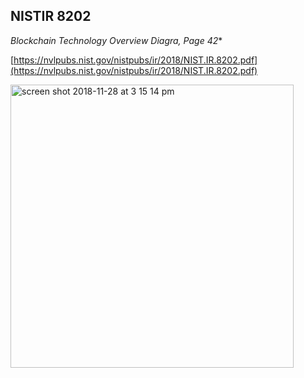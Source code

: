 ## NISTIR 8202

**Blockchain Technology Overview* Diagra, Page 42**

[https://nvlpubs.nist.gov/nistpubs/ir/2018/NIST.IR.8202.pdf](https://nvlpubs.nist.gov/nistpubs/ir/2018/NIST.IR.8202.pdf)

<img width="453" alt="screen shot 2018-11-28 at 3 15 14 pm" src="https://user-images.githubusercontent.com/2357755/49179574-8921d900-f320-11e8-8d2f-592997d84fab.png">
